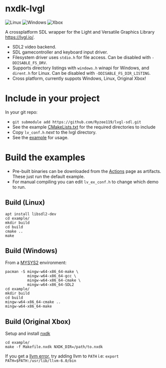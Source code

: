 # nxdk-lvgl
![Linux](https://github.com/Ryzee119/nxdk-lvgl/workflows/Linux/badge.svg) ![Windows](https://github.com/Ryzee119/nxdk-lvgl/workflows/Windows/badge.svg) ![Xbox](https://github.com/Ryzee119/nxdk-lvgl/workflows/Xbox/badge.svg)

A crossplatform SDL wrapper for the Light and Versatile Graphics Library https://lvgl.io/.
* SDL2 video backend.
* SDL gamecontroller and keyboard input driver.
* Filesystem driver uses `stdio.h` for file access. Can be disabled with `-DDISABLE_FS_DRV`.
* Supports directory listings with `windows.h` winapi for Windows, and `dirent.h` for Linux. Can be disabled with `-DDISABLE_FS_DIR_LISTING`.
* Cross platform, currently suppots Windows, Linux, Original Xbox!

# Include in your project
In your git repo:
* `git submodule add https://github.com/Ryzee119/lvgl-sdl.git`
* See the example [CMakeLists.txt](./example/CMakeLists.txt) for the required directories to include
* Copy `lv_conf.h` *next* to the lvgl directory.
* See the [example](./example/example.c) for usage.

# Build the examples
* Pre-built binaries can be downloaded from the [Actions](https://github.com/Ryzee119/lvgl-sdl/actions) page as artifacts. These just run the default example.
* For manual compiling you can edit `lv_ex_conf.h` to change which demo to run.

## Build (Linux)
```
apt install libsdl2-dev
cd example/
mkdir build
cd build
cmake ..
make
```

## Build (Windows)
From a [MYSYS2](https://www.msys2.org/) environment:
```
pacman -S mingw-w64-x86_64-make \
          mingw-w64-x86_64-gcc \
          mingw-w64-x86_64-cmake \
          mingw-w64-x86_64-SDL2
cd example/
mkdir build
cd build
mingw-w64-x86_64-cmake ..
mingw-w64-x86_64-make
```

## Build (Original Xbox)
Setup and install [nxdk](https://github.com/XboxDev/nxdk/)
```
cd example/
make -f Makefile.nxdk NXDK_DIR=/path/to.nxdk
```
If you get a [llvm error](https://github.com/XboxDev/nxdk/issues/196), try adding llvm to `PATH` i.e: `export PATH=$PATH:/usr/lib/llvm-6.0/bin`
